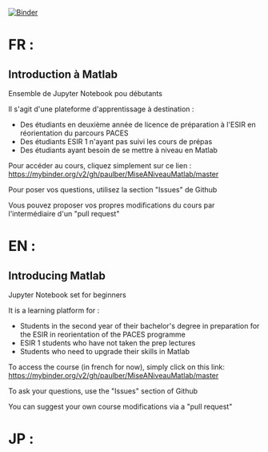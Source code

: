 [![Binder](https://mybinder.org/badge_logo.svg)](https://mybinder.org/v2/gh/paulber/MiseANiveauMatlab/master)

# FR :

## Introduction à Matlab

Ensemble de Jupyter Notebook pou débutants

Il s'agit d'une plateforme d'apprentissage à destination :

- Des étudiants en deuxième année de licence de préparation à l'ESIR en réorientation du parcours PACES
- Des étudiants ESIR 1 n'ayant pas suivi les cours de prépas
- Des étudiants ayant besoin de se mettre à niveau en Matlab

Pour accéder au cours, cliquez simplement sur ce lien : https://mybinder.org/v2/gh/paulber/MiseANiveauMatlab/master

Pour poser vos questions, utilisez la section "Issues" de Github

Vous pouvez proposer vos propres modifications du cours par l'intermédiaire d'un "pull request"

# EN :

## Introducing Matlab

Jupyter Notebook set for beginners

It is a learning platform for :

- Students in the second year of their bachelor's degree in preparation for the ESIR in reorientation of the PACES programme
- ESIR 1 students who have not taken the prep lectures
- Students who need to upgrade their skills in Matlab

To access the course (in french for now), simply click on this link: https://mybinder.org/v2/gh/paulber/MiseANiveauMatlab/master

To ask your questions, use the "Issues" section of Github

You can suggest your own course modifications via a "pull request"

# JP :


